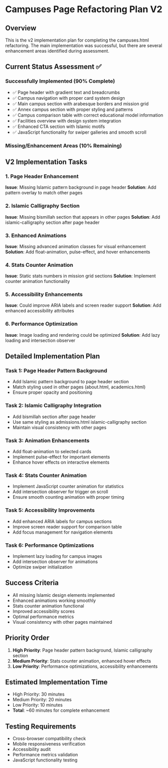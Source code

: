 # Campuses Page Refactoring Plan V2

## Overview
This is the v2 implementation plan for completing the campuses.html refactoring. The main implementation was successful, but there are several enhancement areas identified during assessment.

## Current Status Assessment ✅

### Successfully Implemented (90% Complete)
- ✅ Page header with gradient text and breadcrumbs
- ✅ Campus navigation with proper card system design
- ✅ Main campus section with arabesque borders and mission grid
- ✅ Annex campus section with proper styling and patterns
- ✅ Campus comparison table with correct educational model information
- ✅ Facilities overview with design system integration
- ✅ Enhanced CTA section with Islamic motifs
- ✅ JavaScript functionality for swiper galleries and smooth scroll

### Missing/Enhancement Areas (10% Remaining)

## V2 Implementation Tasks

### 1. Page Header Enhancement
**Issue**: Missing Islamic pattern background in page header
**Solution**: Add pattern overlay to match other pages

### 2. Islamic Calligraphy Section
**Issue**: Missing bismillah section that appears in other pages
**Solution**: Add islamic-calligraphy section after page header

### 3. Enhanced Animations
**Issue**: Missing advanced animation classes for visual enhancement
**Solution**: Add float-animation, pulse-effect, and hover enhancements

### 4. Stats Counter Animation
**Issue**: Static stats numbers in mission grid sections
**Solution**: Implement counter animation functionality

### 5. Accessibility Enhancements
**Issue**: Could improve ARIA labels and screen reader support
**Solution**: Add enhanced accessibility attributes

### 6. Performance Optimization
**Issue**: Image loading and rendering could be optimized
**Solution**: Add lazy loading and intersection observer

## Detailed Implementation Plan

### Task 1: Page Header Pattern Background
- Add Islamic pattern background to page header section
- Match styling used in other pages (about.html, academics.html)
- Ensure proper opacity and positioning

### Task 2: Islamic Calligraphy Integration
- Add bismillah section after page header
- Use same styling as admissions.html islamic-calligraphy section
- Maintain visual consistency with other pages

### Task 3: Animation Enhancements
- Add float-animation to selected cards
- Implement pulse-effect for important elements
- Enhance hover effects on interactive elements

### Task 4: Stats Counter Animation
- Implement JavaScript counter animation for statistics
- Add intersection observer for trigger on scroll
- Ensure smooth counting animation with proper timing

### Task 5: Accessibility Improvements
- Add enhanced ARIA labels for campus sections
- Improve screen reader support for comparison table
- Add focus management for navigation elements

### Task 6: Performance Optimizations
- Implement lazy loading for campus images
- Add intersection observer for animations
- Optimize swiper initialization

## Success Criteria
- All missing Islamic design elements implemented
- Enhanced animations working smoothly
- Stats counter animation functional
- Improved accessibility scores
- Optimal performance metrics
- Visual consistency with other pages maintained

## Priority Order
1. **High Priority**: Page header pattern background, Islamic calligraphy section
2. **Medium Priority**: Stats counter animation, enhanced hover effects
3. **Low Priority**: Performance optimizations, accessibility enhancements

## Estimated Implementation Time
- High Priority: 30 minutes
- Medium Priority: 20 minutes  
- Low Priority: 10 minutes
- **Total**: ~60 minutes for complete enhancement

## Testing Requirements
- Cross-browser compatibility check
- Mobile responsiveness verification
- Accessibility audit
- Performance metrics validation
- JavaScript functionality testing
